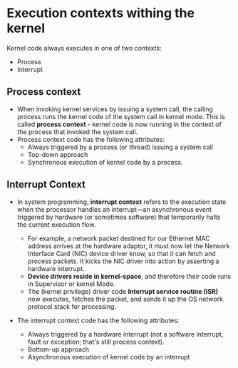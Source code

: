 # Execution contexts withing the kernel

Kernel code always executes in one of two contexts:

- Process
- Interrupt

## Process context

- When invoking kernel services by issuing a system call, the calling process runs the kernel code of the system call in kernel mode. This is called **process context** - kernel code is now running in the context of the process that invoked the system call.
- Process context code has the following attributes:
  - Always triggered by a process (or thread) issuing a system call
  - Top-down approach
  - Synchronous execution of kernel code by a process.

## Interrupt Context

- In system programming, **interrupt context** refers to the execution state when the processor handles an interrupt—an asynchronous event triggered by hardware (or sometimes software) that temporarily halts the current execution flow.
  - For example, a network packet destined for our Ethernet MAC address arrives at the hardware adaptor, it must now let the Network Interface Card (NIC) device driver know, so that it can fetch and process packets. It kicks the NIC driver into action by asserting a hardware interrupt.
  - **Device drivers reside in kernel-space**, and therefore their code runs in Supervisor or kernel Mode. 
  - The (kernel privilege) driver code **Interrupt service routine (ISR)** now executes, fetches the packet, and sends it up the OS network protocol stack for processing.

- The interrupt context code has the following attributes:
  - Always triggered by a hardware interrupt (not a software interrupt, fault or exception; that's still process context).
  - Bottom-up approach
  - Asynchronous execution of kernel code by an interrupt